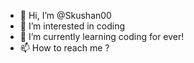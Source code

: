 - 👋 Hi, I’m @Skushan00
- 👀 I’m interested in coding
- 🌱 I’m currently learning coding for ever!
- 📫 How to reach me ?

<!---
Skushan00/Skushan00 is a ✨ special ✨ repository because its `README.md` (this file) appears on your GitHub profile.
You can click the Preview link to take a look at your changes.
--->

